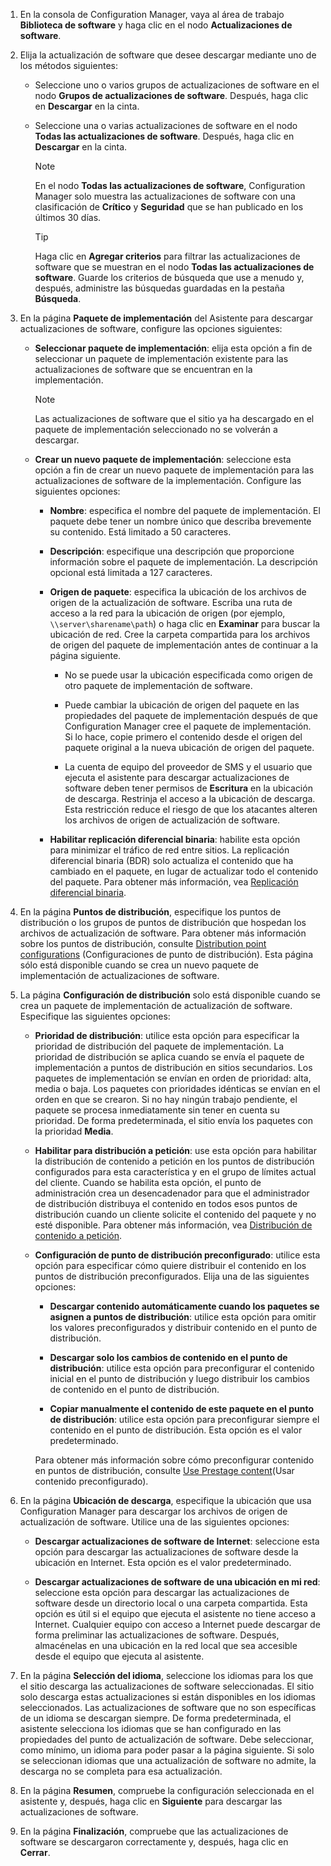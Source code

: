 1.  En la consola de Configuration Manager, vaya al área de trabajo **Biblioteca de software** y haga clic en el nodo **Actualizaciones de software**.  

2.  Elija la actualización de software que desee descargar mediante uno de los métodos siguientes:  

    -   Seleccione uno o varios grupos de actualizaciones de software en el nodo **Grupos de actualizaciones de software**. Después, haga clic en **Descargar** en la cinta.  

    -   Seleccione una o varias actualizaciones de software en el nodo **Todas las actualizaciones de software**. Después, haga clic en **Descargar** en la cinta.  

        > [!NOTE]  
        >  En el nodo **Todas las actualizaciones de software**, Configuration Manager solo muestra las actualizaciones de software con una clasificación de **Crítico** y **Seguridad** que se han publicado en los últimos 30 días.  

        > [!TIP]  
        >  Haga clic en **Agregar criterios** para filtrar las actualizaciones de software que se muestran en el nodo **Todas las actualizaciones de software**. Guarde los criterios de búsqueda que use a menudo y, después, administre las búsquedas guardadas en la pestaña **Búsqueda**.  


3.  En la página **Paquete de implementación** del Asistente para descargar actualizaciones de software, configure las opciones siguientes:  

    -  **Seleccionar paquete de implementación**: elija esta opción a fin de seleccionar un paquete de implementación existente para las actualizaciones de software que se encuentran en la implementación.  

        > [!NOTE]  
        >  Las actualizaciones de software que el sitio ya ha descargado en el paquete de implementación seleccionado no se volverán a descargar.  

    -  **Crear un nuevo paquete de implementación**: seleccione esta opción a fin de crear un nuevo paquete de implementación para las actualizaciones de software de la implementación. Configure las siguientes opciones:  

        -   **Nombre**: especifica el nombre del paquete de implementación. El paquete debe tener un nombre único que describa brevemente su contenido. Está limitado a 50 caracteres.  

        -   **Descripción**: especifique una descripción que proporcione información sobre el paquete de implementación. La descripción opcional está limitada a 127 caracteres.    

        -   **Origen de paquete**: especifica la ubicación de los archivos de origen de la actualización de software. Escriba una ruta de acceso a la red para la ubicación de origen (por ejemplo, `\\server\sharename\path`) o haga clic en **Examinar** para buscar la ubicación de red. Cree la carpeta compartida para los archivos de origen del paquete de implementación antes de continuar a la página siguiente.  

             - No se puede usar la ubicación especificada como origen de otro paquete de implementación de software.  

             - Puede cambiar la ubicación de origen del paquete en las propiedades del paquete de implementación después de que Configuration Manager cree el paquete de implementación. Si lo hace, copie primero el contenido desde el origen del paquete original a la nueva ubicación de origen del paquete.  

             -  La cuenta de equipo del proveedor de SMS y el usuario que ejecuta el asistente para descargar actualizaciones de software deben tener permisos de **Escritura** en la ubicación de descarga. Restrinja el acceso a la ubicación de descarga. Esta restricción reduce el riesgo de que los atacantes alteren los archivos de origen de actualización de software.  

        - **Habilitar replicación diferencial binaria**: habilite esta opción para minimizar el tráfico de red entre sitios. La replicación diferencial binaria (BDR) solo actualiza el contenido que ha cambiado en el paquete, en lugar de actualizar todo el contenido del paquete. Para obtener más información, vea [Replicación diferencial binaria](../../core/plan-design/hierarchy/fundamental-concepts-for-content-management.md#binary-differential-replication).  

4.  En la página **Puntos de distribución**, especifique los puntos de distribución o los grupos de puntos de distribución que hospedan los archivos de actualización de software. Para obtener más información sobre los puntos de distribución, consulte [Distribution point configurations](../../core/servers/deploy/configure/install-and-configure-distribution-points.md#bkmk_configs) (Configuraciones de punto de distribución). Esta página sólo está disponible cuando se crea un nuevo paquete de implementación de actualizaciones de software.  

5.  La página **Configuración de distribución** solo está disponible cuando se crea un paquete de implementación de actualización de software. Especifique las siguientes opciones:  

    -   **Prioridad de distribución**: utilice esta opción para especificar la prioridad de distribución del paquete de implementación. La prioridad de distribución se aplica cuando se envía el paquete de implementación a puntos de distribución en sitios secundarios. Los paquetes de implementación se envían en orden de prioridad: alta, media o baja. Los paquetes con prioridades idénticas se envían en el orden en que se crearon. Si no hay ningún trabajo pendiente, el paquete se procesa inmediatamente sin tener en cuenta su prioridad. De forma predeterminada, el sitio envía los paquetes con la prioridad **Media**.  

    -   **Habilitar para distribución a petición**: use esta opción para habilitar la distribución de contenido a petición en los puntos de distribución configurados para esta característica y en el grupo de límites actual del cliente. Cuando se habilita esta opción, el punto de administración crea un desencadenador para que el administrador de distribución distribuya el contenido en todos esos puntos de distribución cuando un cliente solicite el contenido del paquete y no esté disponible. Para obtener más información, vea [Distribución de contenido a petición](../../core/plan-design/hierarchy/fundamental-concepts-for-content-management.md#on-demand-content-distribution).  

    -   **Configuración de punto de distribución preconfigurado**: utilice esta opción para especificar cómo quiere distribuir el contenido en los puntos de distribución preconfigurados. Elija una de las siguientes opciones:  

        -   **Descargar contenido automáticamente cuando los paquetes se asignen a puntos de distribución**: utilice esta opción para omitir los valores preconfigurados y distribuir contenido en el punto de distribución.   

        -   **Descargar solo los cambios de contenido en el punto de distribución**: utilice esta opción para preconfigurar el contenido inicial en el punto de distribución y luego distribuir los cambios de contenido en el punto de distribución.  

        -   **Copiar manualmente el contenido de este paquete en el punto de distribución**: utilice esta opción para preconfigurar siempre el contenido en el punto de distribución. Esta opción es el valor predeterminado.  

        Para obtener más información sobre cómo preconfigurar contenido en puntos de distribución, consulte [Use Prestage content](../../core/servers/deploy/configure/deploy-and-manage-content.md#bkmk_prestage)(Usar contenido preconfigurado).  


6.  En la página **Ubicación de descarga**, especifique la ubicación que usa Configuration Manager para descargar los archivos de origen de actualización de software. Utilice una de las siguientes opciones:  

    -   **Descargar actualizaciones de software de Internet**: seleccione esta opción para descargar las actualizaciones de software desde la ubicación en Internet. Esta opción es el valor predeterminado.  

    -   **Descargar actualizaciones de software de una ubicación en mi red**: seleccione esta opción para descargar las actualizaciones de software desde un directorio local o una carpeta compartida. Esta opción es útil si el equipo que ejecuta el asistente no tiene acceso a Internet. Cualquier equipo con acceso a Internet puede descargar de forma preliminar las actualizaciones de software. Después, almacénelas en una ubicación en la red local que sea accesible desde el equipo que ejecuta al asistente.  


7.  En la página **Selección del idioma**, seleccione los idiomas para los que el sitio descarga las actualizaciones de software seleccionadas. El sitio solo descarga estas actualizaciones si están disponibles en los idiomas seleccionados. Las actualizaciones de software que no son específicas de un idioma se descargan siempre. De forma predeterminada, el asistente selecciona los idiomas que se han configurado en las propiedades del punto de actualización de software. Debe seleccionar, como mínimo, un idioma para poder pasar a la página siguiente. Si solo se seleccionan idiomas que una actualización de software no admite, la descarga no se completa para esa actualización.  

8. En la página **Resumen**, compruebe la configuración seleccionada en el asistente y, después, haga clic en **Siguiente** para descargar las actualizaciones de software.  

9. En la página **Finalización**, compruebe que las actualizaciones de software se descargaron correctamente y, después, haga clic en **Cerrar**.  
